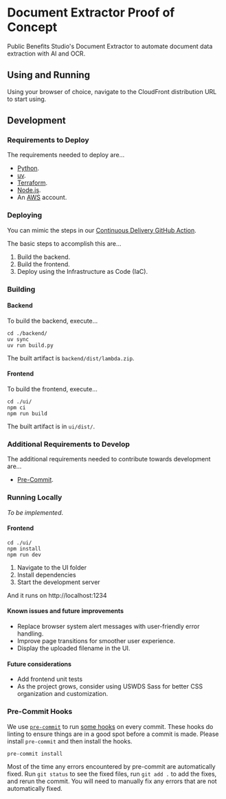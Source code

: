 # Document Extractor Proof of Concept

Public Benefits Studio's Document Extractor to automate document data extraction with AI and OCR.

## Using and Running

Using your browser of choice, navigate to the CloudFront distribution URL to start using.

## Development

### Requirements to Deploy

The requirements needed to deploy are...

- [Python](https://docs.python-guide.org/starting/installation/).
- [uv](https://docs.astral.sh/uv/).
- [Terraform](https://www.terraform.io).
- [Node.js](https://nodejs.org).
- An [AWS](https://aws.amazon.com/) account.

### Deploying

You can mimic the steps in our [Continuous Delivery GitHub Action](.github/workflows/cd.yml).

The basic steps to accomplish this are...
1. Build the backend.
2. Build the frontend.
3. Deploy using the Infrastructure as Code (IaC).

### Building

#### Backend

To build the backend, execute...

```shell
cd ./backend/
uv sync
uv run build.py
```

The built artifact is `backend/dist/lambda.zip`.

#### Frontend

To build the frontend, execute...

```shell
cd ./ui/
npm ci
npm run build
```

The built artifact is in `ui/dist/`.

### Additional Requirements to Develop

The additional requirements needed to contribute towards development are...

- [Pre-Commit](https://pre-commit.com).

### Running Locally

_To be implemented_.

#### Frontend
```shell
cd ./ui/
npm install
npm run dev
```
1. Navigate to the UI folder
2. Install dependencies
3. Start the development server 

And it runs on http://localhost:1234

#### Known issues and future improvements
- Replace browser system alert messages with user-friendly error handling.
- Improve page transitions for smoother user experience.
- Display the uploaded filename in the UI.

#### Future considerations
- Add frontend unit tests
- As the project grows, consider using USWDS Sass for better CSS organization and customization.

### Pre-Commit Hooks

We use [`pre-commit`](https://pre-commit.com) to run [some hooks](.pre-commit-config.yaml) on every commit.  These
hooks do linting to ensure things are in a good spot before a commit is made.  Please install `pre-commit` and then
install the hooks.

```shell
pre-commit install
```

Most of the time any errors encountered by pre-commit are automatically fixed.  Run `git status` to see the fixed files,
run `git add .` to add the fixes, and rerun the commit.  You will need to manually fix any errors that are not
automatically fixed.
